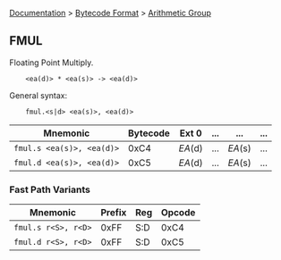 [Documentation](../../README.md) > [Bytecode Format](../README.md) > [Arithmetic Group](../InstructionsArithmetic.md)

## FMUL

Floating Point Multiply.

        <ea(d)> * <ea(s)> -> <ea(d)>

General syntax:

        fmul.<s|d> <ea(s)>, <ea(d)>

| Mnemonic | Bytecode | Ext 0 | ... | ... | ... |
| - | - | - | - | - | - |
| `fmul.s <ea(s)>, <ea(d)>` | 0xC4 | *EA*(d) | ... | *EA*(s) | ... |
| `fmul.d <ea(s)>, <ea(d)>` | 0xC5 | *EA*(d) | ... | *EA*(s) | ... |

### Fast Path Variants

| Mnemonic | Prefix | Reg | Opcode |
| - | - | - | - |
| `fmul.s r<S>, r<D>` | 0xFF | S:D | 0xC4 |
| `fmul.d r<S>, r<D>` | 0xFF | S:D | 0xC5 |
